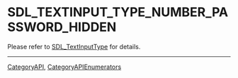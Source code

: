 # SDL_TEXTINPUT_TYPE_NUMBER_PASSWORD_HIDDEN

Please refer to [SDL_TextInputType](SDL_TextInputType) for details.

----
[CategoryAPI](CategoryAPI), [CategoryAPIEnumerators](CategoryAPIEnumerators)

